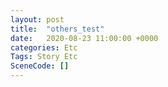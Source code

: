```yaml
---
layout: post
title:  "others_test"
date:   2020-08-23 11:00:00 +0000
categories: Etc
Tags: Story Etc
SceneCode: []
---
```

